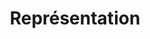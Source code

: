 ---
title: Représentation
permalink: /diagrammes-de-composantes/#représentation
nav_order: 2
parent: Diagrammes de composantes
---
